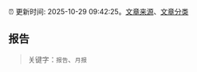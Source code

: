 :alarm_clock: 更新时间: 2025-10-29 09:42:25。[文章来源](/README.md)、[文章分类](/TAGS.md)

## 报告


> 关键字：`报告`、`月报`



